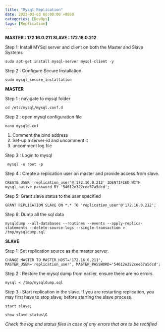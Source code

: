 ```yaml
---
title: "Mysql Replication"
date: 2023-03-03 00:00:00 +0800
categories: [DevOps]
tags: [Replication]
---  
```

**MASTER : 172.16.0.211**
**SLAVE : 172.16.0.212**

Step 1: Install MYSql server and client on both the Master and Slave Systems

```
sudo apt-get install mysql-server mysql-client -y
```

Step 2 : Configure Secure Installation
	
```
sudo mysql_secure_installation
```

**MASTER**

Step 1 : navigate to mysql folder

```
cd /etc/mysql/mysql.conf.d
```

Step 2 : open mysql configuration file

```
nano mysqld.cnf
```

1. Comment the bind address
2. Set-up a server-id and uncomment it
3. uncomment log file 

Step 3 : Login to mysql

```
 mysql -u root -p
```

Step 4 : Create a replication user on master and provide access from slave.

```
CREATE USER 'replication_user'@'172.16.0.212' IDENTIFIED WITH mysql_native_password BY '54612e322cee57a5dcd';
```

Step 5: Grant slave status to the user specified 

```
GRANT REPLICATION SLAVE ON *.* TO 'replication_user'@'172.16.0.212';
```

Step 6: Dump all the sql data

```
mysqldump --all-databases --routines --events --apply-replica-statements --delete-source-logs --single-transaction > /tmp/mysqldump.sql
```


**SLAVE**

Step 1: Set replication source as the master server.  

```
CHANGE MASTER TO MASTER_HOST='172.16.0.211', MASTER_USER='replication_user', MASTER_PASSWORD='54612e322cee57a5dcd';  
```

Step 2 : Restore the mysql dump from earlier, ensure there are no errors.  

```
mysql < /tmp/mysqldump.sql  
```

Step 3 : Start replication in the slave. If you are restarting replication, you may first have to stop slave; before starting the slave process.  

```
start slave;  
```
```
show slave status\G
```

*Check the log and status files in case of any errors that are to be rectified*